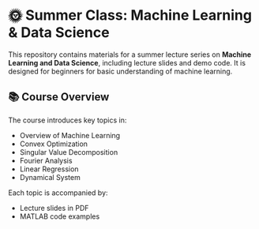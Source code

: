 # 🌞 Summer Class: Machine Learning & Data Science

This repository contains materials for a summer lecture series on **Machine Learning and Data Science**, including lecture slides and demo code. It is designed for beginners for basic understanding of machine learning.

## 📚 Course Overview

The course introduces key topics in:
- Overview of Machine Learning
- Convex Optimization
- Singular Value Decomposition
- Fourier Analysis
- Linear Regression
- Dynamical System

Each topic is accompanied by:
- Lecture slides in PDF
- MATLAB code examples
